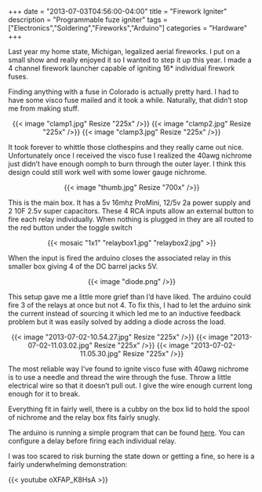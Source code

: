 +++
date = "2013-07-03T04:56:00-04:00"
title = "Firework Igniter"
description = "Programmable fuze igniter"
tags = ["Electronics","Soldering","Fireworks","Arduino"]
categories = "Hardware"
+++

Last year my home state, Michigan, legalized aerial fireworks. I put on a small show and really enjoyed it so I wanted to step it up this year. I made a 4 channel firework launcher capable of igniting 16* individual firework fuses.

Finding anything with a fuse in Colorado is actually pretty hard. I had to have some visco fuse mailed and it took a while. Naturally, that didn’t stop me from making stuff.

<center>
  {{< image "clamp1.jpg" Resize "225x" />}}
  {{< image "clamp2.jpg" Resize "225x" />}}
  {{< image "clamp3.jpg" Resize "225x" />}}
</center>

It took forever to whittle those clothespins and they really came out nice. Unfortunately once I received the visco fuse I realized the 40awg nichrome just didn’t have enough oomph to burn through the outer layer. I think this design could still work well with some lower gauge nichrome.

<center>{{< image "thumb.jpg" Resize "700x" />}}</center>

This is the main box. It has a 5v 16mhz ProMini, 12/5v 2a power supply and 2 10F 2.5v super capacitors. These 4 RCA inputs allow an external button to fire each relay individually. When nothing is plugged in they are all routed to the red button under the toggle switch

<center>
  {{< mosaic "1x1" "relaybox1.jpg" "relaybox2.jpg" >}}
</center>

When the input is fired the arduino closes the associated relay in this smaller box giving 4 of the DC barrel jacks 5V.

<center>
  {{< image "diode.png" />}}
</center>

This setup gave me a little more grief than I’d have liked. The arduino could fire 3 of the relays at once but not 4. To fix this, I had to let the arduino sink the current instead of sourcing it which led me to an inductive feedback problem but it was easily solved by adding a diode across the load.

<center>
  {{< image "2013-07-02-10.54.27.jpg" Resize "225x" />}}
  {{< image "2013-07-02-11.03.02.jpg" Resize "225x" />}}
  {{< image "2013-07-02-11.05.30.jpg" Resize "225x" />}}
</center>

The most reliable way I’ve found to ignite visco fuse with 40awg nichrome is to use a needle and thread the wire through the fuse. Throw a little electrical wire so that it doesn’t pull out. I give the wire enough current long enough for it to break.

Everything fit in fairly well, there is a cubby on the box lid to hold the spool of nichrome and the relay box fits fairly snugly.

The arduino is running a simple program that can be found [here](https://github.com/zinefer/arduino-relay-igniter). You can configure a delay before firing each individual relay.

I was too scared to risk burning the state down or getting a fine, so here is a fairly underwhelming demonstration:

{{< youtube oXFAP_K8HsA >}}